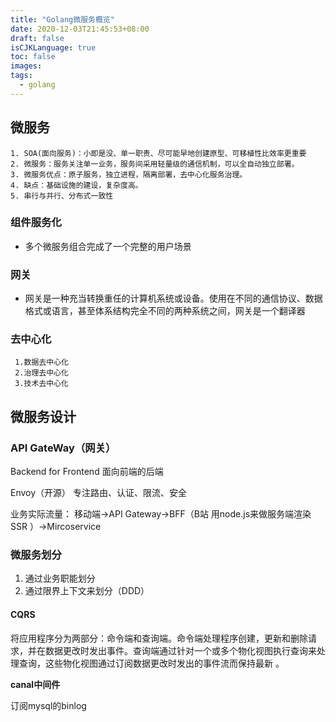 ```yaml
---
title: "Golang微服务概览"
date: 2020-12-03T21:45:53+08:00
draft: false
isCJKLanguage: true
toc: false
images:
tags: 
  - golang
---
```


## 微服务 
    1. SOA(面向服务)：小即是没、单一职责、尽可能早地创建原型、可移植性比效率更重要
    2. 微服务：服务关注单一业务，服务间采用轻量级的通信机制，可以全自动独立部署。
    3. 微服务优点：原子服务，独立进程，隔离部署，去中心化服务治理。
    4. 缺点：基础设施的建设，复杂度高。 
    5. 串行与并行、分布式一致性

### 组件服务化
   - 多个微服务组合完成了一个完整的用户场景 

### 网关
   - 网关是一种充当转换重任的计算机系统或设备。使用在不同的通信协议、数据格式或语言，甚至体系结构完全不同的两种系统之间，网关是一个翻译器

### 去中心化
     1.数据去中心化 
     2.治理去中心化
     3.技术去中心化

## 微服务设计

### API GateWay（网关） 
Backend for Frontend 面向前端的后端 

Envoy（开源） 专注路由、认证、限流、安全


业务实际流量：
移动端->API Gateway->BFF（B站 用node.js来做服务端渲染 SSR ）->Mircoservice 

### 微服务划分

1. 通过业务职能划分
2. 通过限界上下文来划分（DDD）

#### CQRS
将应用程序分为两部分：命令端和查询端。命令端处理程序创建，更新和删除请求，并在数据更改时发出事件。查询端通过针对一个或多个物化视图执行查询来处理查询，这些物化视图通过订阅数据更改时发出的事件流而保持最新 。

**canal中间件**

订阅mysql的binlog
